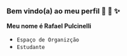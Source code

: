 ### Bem vindo(a) ao meu perfil 🌠 🌟 ✨

**Meu nome é Rafael Pulcinelli**

- `Espaço de Organizção`
- `Estudante`
